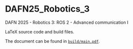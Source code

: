 # DAFN25_Robotics_3

DAFN 2025 - Robotics 3: ROS 2 - Advanced communication I

LaTeX source code and build files.

The document can be found in [`build/main.pdf`](build/main.pdf).
